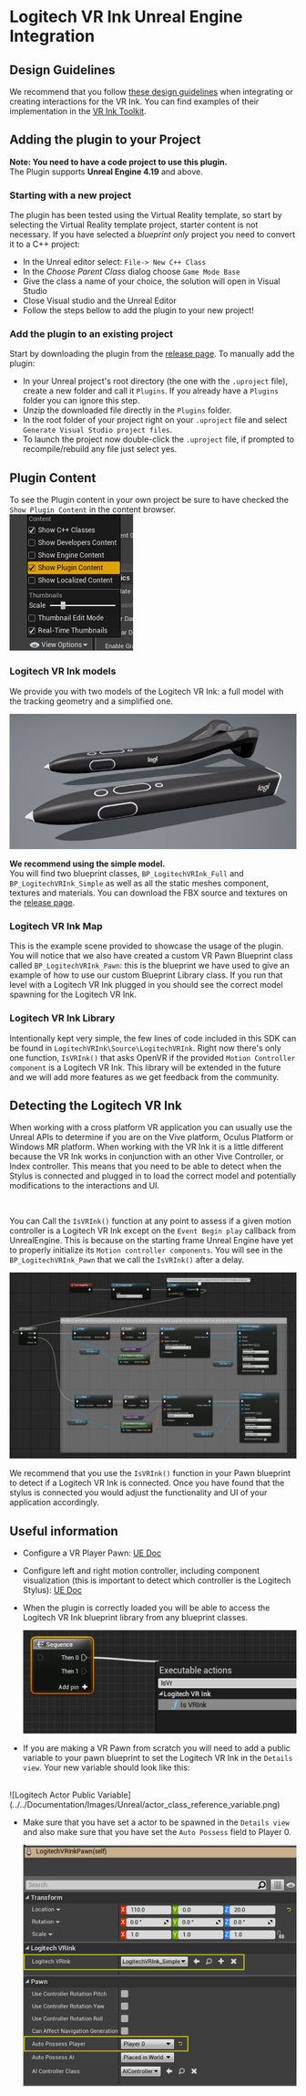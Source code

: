 
# Logitech VR Ink Unreal Engine Integration


## Design Guidelines
We recommend that you follow [these design guidelines](Documentation/DesignGuidelines) when integrating or creating interactions for the VR Ink. You can find examples of their implementation in the [VR Ink Toolkit](Assets/Toolkit).

## Adding the plugin to your Project

**Note: You need to have a code project to use this plugin.**
<br>
The Plugin supports  **Unreal Engine 4.19** and above.

### Starting with a new project

The plugin has been tested using the Virtual Reality template, so start by selecting the Virtual Reality template project, starter content is not necessary.
If you have selected a *blueprint only* project you need to convert it to a C++ project:

- In the Unreal editor select: `File-> New C++ Class`
- In the *Choose Parent Class* dialog choose `Game Mode Base`
- Give the class a name of your choice, the solution will open in Visual Studio
- Close Visual studio and the Unreal Editor
- Follow the steps bellow to add the plugin to your new project!

### Add the plugin to an existing project

Start by downloading the plugin from the [release page](https://github.com/Logitech/labs_vr_stylus_sdk/releases).
To manually add the plugin:

- In your Unreal project's root directory (the one with the `.uproject` file), create a new folder and call it `Plugins`. If you already have a `Plugins` folder you can ignore this step.
- Unzip the downloaded file directly in the `Plugins` folder.
- In the root folder of your project right on your `.uproject` file and select `Generate Visual Studio project files`.
- To launch the project now double-click the `.uproject` file, if prompted to recompile/rebuild any file just select yes.

## Plugin Content

To see the Plugin content in your own project be sure to have checked the `Show Plugin Content` in the content browser.
<br>
![Show Plugin Content](../../Documentation/Images/Unreal/showPluginContent.png)
<br>

### Logitech VR Ink models

We provide you with two models of the Logitech VR Ink: a full model with the tracking geometry and a simplified one.

![pen models](../../Documentation/Images/Unreal/pen_models.png)

**We recommend using the simple model.**
<br>
You will find two blueprint classes, `BP_LogitechVRInk_Full` and `BP_LogitechVRInk_Simple` as well as all the static meshes component, textures and materials. You can download the FBX source and textures on the [release page](https://github.com/Logitech/labs_vr_stylus_sdk/releases).

### Logitech VR Ink Map

This is the example scene provided to showcase the usage of the plugin. You will notice that we also have created a custom VR Pawn Blueprint class called `BP_LogitechVRInk_Pawn`: this is the blueprint we have used to give an example of how to use our custom Blueprint Library class.
If you run that level with a Logitech VR Ink plugged in you should see the correct model spawning for the Logitech VR Ink.

### Logitech VR Ink Library

Intentionally kept very simple, the few lines of code included in this SDK can be found in `LogitechVRInk\Source\LogitechVRInk`. Right now there's only one function, `IsVRInk()` that asks OpenVR if the provided `Motion Controller component` is a Logitech VR Ink.
This library will be extended in the future and we will add more features as we get feedback from the community.

## Detecting the Logitech VR Ink

When working with a cross platform VR application you can usually use the Unreal APIs to determine if you are on the Vive platform, Oculus Platform or Windows MR platform.
When working with the VR Ink it is a little different because the VR Ink works in conjunction with an other Vive Controller, or Index controller.
This means that you need to be able to detect when the Stylus is connected and plugged in to load the correct model and potentially modifications to the interactions and UI.

<br>

You can Call the `IsVRInk()` function at any point to assess if a given motion controller is a Logitech VR Ink except on the `Event Begin play` callback from UnrealEngine.
This is because on the starting frame Unreal Engine have yet to properly initialize its `Motion controller components`.
You will see in the `BP_LogitechVRInk_Pawn` that we call the `IsVRInk()` after a delay.

![overall blueprint](../../Documentation/Images/Unreal/overall_bp.png
)

We recommend that you use the `IsVRInk()` function in your Pawn blueprint to detect if a Logitech VR Ink is connected. Once you have found that the stylus is connected you would adjust the functionality and UI of your application accordingly.

## Useful information

- Configure a VR Player Pawn: [UE Doc](https://docs.unrealengine.com/en-US/Platforms/VR/SteamVR/HowTo/StandingCamera/index.html)
- Configure left and right motion controller, including component visualization (this is important to detect which controller is the Logitech Stylus): [UE Doc](https://docs.unrealengine.com/en-US/Platforms/VR/DevelopVR/MotionController/index.html)
- When the plugin is correctly loaded you will be able to access the Logitech VR Ink blueprint library from any blueprint classes.

  ![add action](../../Documentation/Images/Unreal/add_action.png)

- If you are making a VR Pawn from scratch  you will need to add a public variable to your pawn blueprint to set the Logitech VR Ink in the `Details view`. Your new variable should look like this:
<br>
![Logitech Actor Public Variable](../../Documentation/Images/Unreal/actor_class_reference_variable.png)

- Make sure that you have set a actor to be spawned in the `Details view` and also make sure that you have set the `Auto Possess` field to Player 0.

  ![pawn config](../../Documentation/Images/Unreal/vr_player_pawn_config_highlight.png)
